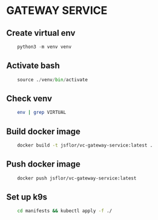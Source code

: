 # GATEWAY SERVICE

## Create virtual env

```python
    python3 -m venv venv
```

## Activate bash

```python
    source ./venv/bin/activate
```

## Check venv

```bash
    env | grep VIRTUAL
```

## Build docker image

```bash
    docker build -t jsflor/vc-gateway-service:latest .
```

## Push docker image

```bash
    docker push jsflor/vc-gateway-service:latest
```

## Set up k9s

```bash
    cd manifests && kubectl apply -f ./   
```

